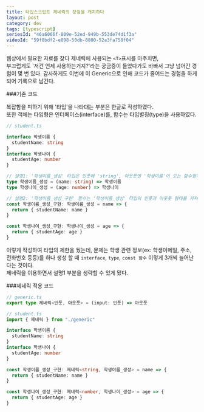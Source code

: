 ```yaml
---
title: 타입스크립트 제네릭의 장점을 캐치하다
layout: post
category: dev
tags: [typescript]
seriesId: "46a6066f-809e-52ed-949b-553de74d1f3a"
videoId: "59f0bdf2-e898-50db-8800-52a3fa758f04"
---
```


웹상에서 필요한 자료를 찾다 제네릭에 사용되는 `<T>`표시를 마주치면,  
부끄럽게도 '저건 언제 사용하는거지?'라는 궁금증이 들었다가도 바빠서 그냥 넘어간 경험이 몇 번 있다.
감사하게도 이번에 이 Generic으로 인해 코드가 줄어드는 경험을 하게 되어 기록으로 남긴다.

###기존 코드

복잡함을 피하기 위해 '타입'을 나타대는 부분은 한글로 작성하였다.  
또한 객체는 타입형은 인터페이스(interface)를, 함수는 타입별칭(type)을 사용하였다.

```ts
// student.ts

interface 학생이름 {
  studentName: string
}
interface 학생나이 {
  studentAge: number
}

// 설명1: '학생이름_생성' 타입은 인풋에 'string', 아웃풋엔 '학생이름'이 오는 함수형이다.
type 학생이름_생성 = (name: string) => 학생이름
type 학생나이_생성 = (age: number) => 학생나이

// 설명2: '학생이름_생성_구현' 함수는 '학생이름_생성' 타입의 인풋과 아웃풋 형태를 가져야 한다.
const 학생이름_생성_구현: 학생이름_생성 = name => {
  return { studentName: name }
}

const 학생나이_생성_구현: 학생나이_생성 = age => {
  return { studentAge: age }
}
```

이렇게 작성하여 타입의 제한을 뒀는데, 문제는 학생 관련 정보(ex: 학생이메일, 주소, 전화번호 등등)를 하나 생성 할 때 `interface`, `type`, `const 함수` 이렇게 3개씩 늘어난다는 것이다.  
제네릭을 이용하면서 설명1 부분을 생략할 수 있게 됐다.

###제네릭 적용 코드

```ts
// generic.ts
export type 제네릭<인풋, 아웃풋> = (input: 인풋) => 아웃풋
```

```ts
// student.ts
import { 제네릭 } from "./generic"

interface 학생이름 {
  studentName: string
}
interface 학생나이 {
  studentAge: number
}

const 학생이름_생성_구현: 제네릭<string, 학생이름_생성> = name => {
  return { studentName: name }
}

const 학생나이_생성_구현: 제네릭<number, 학생나이_생성> = age => {
  return { studentAge: age }
}
```
